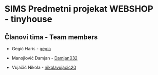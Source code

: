 # SIMS Predmetni projekat WEBSHOP - tinyhouse

## Članovi tima - Team members

* Gegić Haris - [gegic](https://github.com/gegic)

* Manojlović Damjan - [Damjan032](https://github.com/damjan032)

* Vujačić Nikola - [nikolavujacic20](https://github.com/nikolavujacic20)
